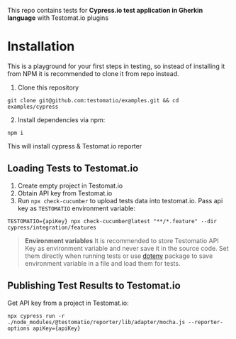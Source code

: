 This repo contains tests for **Cypress.io test application in Gherkin language** with Testomat.io plugins

# Installation

This is a playground for your first steps in testing, so instead of installing it from NPM it is recommended to clone it from repo instead.

1) Clone this repository

```
git clone git@github.com:testomatio/examples.git && cd examples/cypress
```

2) Install dependencies via npm:

```
npm i
```

This will install cypress & Testomat.io reporter

## Loading Tests to Testomat.io

1. Create empty project in Testomat.io
2. Obtain API key from Testomat.io
2. Run `npx check-cucumber` to upload tests data into testomat.io. Pass api key as `TESTOMATIO` environment variable:

```
TESTOMATIO={apiKey} npx check-cucumber@latest "**/*.feature" --dir cypress/integration/features 
```
> **Environment variables** It is recommended to store Testomatio API Key as environment variable and never save it in the source code. Set them directly when running tests or use [dotenv](https://www.npmjs.com/package/dotenv) package to save environment variable in a file and load them for tests. 

## Publishing Test Results to Testomat.io

Get API key from a project in Testomat.io:

```
npx cypress run -r ./node_modules/@testomatio/reporter/lib/adapter/mocha.js --reporter-options apiKey={apiKey}
```
